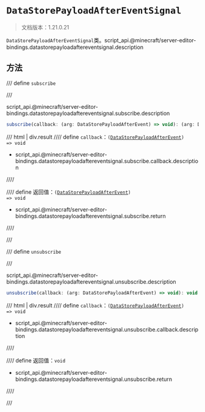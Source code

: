 # `DataStorePayloadAfterEventSignal`

> 文档版本：1.21.0.21

`DataStorePayloadAfterEventSignal`类。script_api.@minecraft/server-editor-bindings.datastorepayloadaftereventsignal.description

## 方法

/// define
`subscribe`


///

script_api.@minecraft/server-editor-bindings.datastorepayloadaftereventsignal.subscribe.description

```js
subscribe(callback: (arg: DataStorePayloadAfterEvent) => void): (arg: DataStorePayloadAfterEvent) => void
```

/// html | div.result
//// define
`callback`：<code>(<a href="../datastorepayloadafterevent/">DataStorePayloadAfterEvent</a>) =&gt; void</code>

- script_api.@minecraft/server-editor-bindings.datastorepayloadaftereventsignal.subscribe.callback.description


////

//// define
返回值：<code>(<a href="../datastorepayloadafterevent/">DataStorePayloadAfterEvent</a>) =&gt; void</code>

- script_api.@minecraft/server-editor-bindings.datastorepayloadaftereventsignal.subscribe.return


////

///


/// define
`unsubscribe`


///

script_api.@minecraft/server-editor-bindings.datastorepayloadaftereventsignal.unsubscribe.description

```js
unsubscribe(callback: (arg: DataStorePayloadAfterEvent) => void): void
```

/// html | div.result
//// define
`callback`：<code>(<a href="../datastorepayloadafterevent/">DataStorePayloadAfterEvent</a>) =&gt; void</code>

- script_api.@minecraft/server-editor-bindings.datastorepayloadaftereventsignal.unsubscribe.callback.description


////

//// define
返回值：`void`

- script_api.@minecraft/server-editor-bindings.datastorepayloadaftereventsignal.unsubscribe.return


////

///


